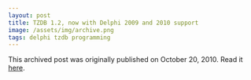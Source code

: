 ```yaml
---
layout: post
title: TZDB 1.2, now with Delphi 2009 and 2010 support
image: /assets/img/archive.png
tags: delphi tzdb programming
---
```

This archived post was originally published on October 20, 2010. Read it [here](/alex.ciobanu.org/index64d4.html).
